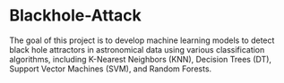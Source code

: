 # Blackhole-Attack
The goal of this project is to develop machine learning models to detect black hole attractors in astronomical data using various classification algorithms, including K-Nearest Neighbors (KNN), Decision Trees (DT), Support Vector Machines (SVM), and Random Forests.
